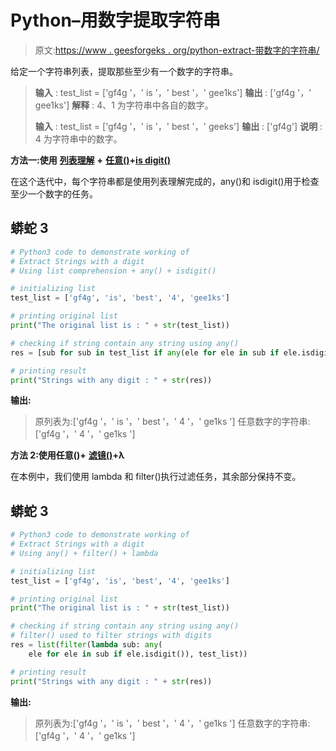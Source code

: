 # Python–用数字提取字符串

> 原文:[https://www . geesforgeks . org/python-extract-带数字的字符串/](https://www.geeksforgeeks.org/python-extract-strings-with-a-digit/)

给定一个字符串列表，提取那些至少有一个数字的字符串。

> **输入** : test_list = ['gf4g '，' is '，' best '，' gee1ks']
> **输出** : ['gf4g '，' gee1ks']
> **解释** : 4、1 为字符串中各自的数字。
> 
> **输入** : test_list = ['gf4g '，' is '，' best '，' geeks']
> **输出** : ['gf4g']
> **说明** : 4 为字符串中的数字。

**方法一:使用** [**列表理解**](https://www.geeksforgeeks.org/python-list-comprehension-and-slicing/) **+** [**任意()**](https://www.geeksforgeeks.org/any-all-in-python/)**+**[**is digit()**](https://www.geeksforgeeks.org/python-string-isdigit-application/)

在这个迭代中，每个字符串都是使用列表理解完成的，any()和 isdigit()用于检查至少一个数字的任务。

## 蟒蛇 3

```py
# Python3 code to demonstrate working of
# Extract Strings with a digit
# Using list comprehension + any() + isdigit()

# initializing list
test_list = ['gf4g', 'is', 'best', '4', 'gee1ks']

# printing original list
print("The original list is : " + str(test_list))

# checking if string contain any string using any()
res = [sub for sub in test_list if any(ele for ele in sub if ele.isdigit())]

# printing result
print("Strings with any digit : " + str(res))
```

**输出:**

> 原列表为:['gf4g '，' is '，' best '，' 4 '，' ge1ks ']
> 任意数字的字符串:['gf4g '，' 4 '，' ge1ks ']

**方法 2:使用任意()+** [**滤镜()**](https://www.geeksforgeeks.org/filter-in-python/)**+λ**

在本例中，我们使用 lambda 和 filter()执行过滤任务，其余部分保持不变。

## 蟒蛇 3

```py
# Python3 code to demonstrate working of
# Extract Strings with a digit
# Using any() + filter() + lambda

# initializing list
test_list = ['gf4g', 'is', 'best', '4', 'gee1ks']

# printing original list
print("The original list is : " + str(test_list))

# checking if string contain any string using any()
# filter() used to filter strings with digits
res = list(filter(lambda sub: any(
    ele for ele in sub if ele.isdigit()), test_list))

# printing result
print("Strings with any digit : " + str(res))
```

**输出:**

> 原列表为:['gf4g '，' is '，' best '，' 4 '，' ge1ks ']
> 任意数字的字符串:['gf4g '，' 4 '，' ge1ks ']